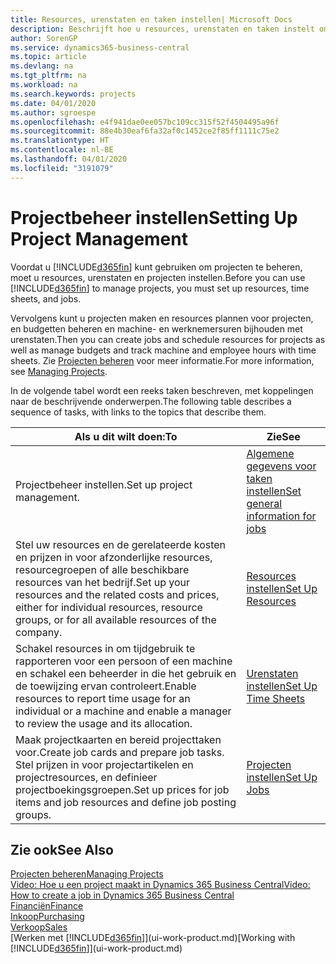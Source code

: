 ```yaml
---
title: Resources, urenstaten en taken instellen| Microsoft Docs
description: Beschrijft hoe u resources, urenstaten en taken instelt om projecten te beheren.
author: SorenGP
ms.service: dynamics365-business-central
ms.topic: article
ms.devlang: na
ms.tgt_pltfrm: na
ms.workload: na
ms.search.keywords: projects
ms.date: 04/01/2020
ms.author: sgroespe
ms.openlocfilehash: e4f941dae0ee057bc109cc315f52f4504495a96f
ms.sourcegitcommit: 88e4b30eaf6fa32af0c1452ce2f85ff1111c75e2
ms.translationtype: HT
ms.contentlocale: nl-BE
ms.lasthandoff: 04/01/2020
ms.locfileid: "3191079"
---
```

# <a name="setting-up-project-management"></a><span data-ttu-id="d7ef7-103">Projectbeheer instellen</span><span class="sxs-lookup"><span data-stu-id="d7ef7-103">Setting Up Project Management</span></span>
<span data-ttu-id="d7ef7-104">Voordat u [!INCLUDE[d365fin](includes/d365fin_md.md)] kunt gebruiken om projecten te beheren, moet u resources, urenstaten en projecten instellen.</span><span class="sxs-lookup"><span data-stu-id="d7ef7-104">Before you can use [!INCLUDE[d365fin](includes/d365fin_md.md)] to manage projects, you must set up resources, time sheets, and jobs.</span></span>

<span data-ttu-id="d7ef7-105">Vervolgens kunt u projecten maken en resources plannen voor projecten, en budgetten beheren en machine- en werknemersuren bijhouden met urenstaten.</span><span class="sxs-lookup"><span data-stu-id="d7ef7-105">Then you can create jobs and schedule resources for projects as well as manage budgets and track machine and employee hours with time sheets.</span></span> <span data-ttu-id="d7ef7-106">Zie [Projecten beheren](projects-manage-projects.md) voor meer informatie.</span><span class="sxs-lookup"><span data-stu-id="d7ef7-106">For more information, see [Managing Projects](projects-manage-projects.md).</span></span>  

<span data-ttu-id="d7ef7-107">In de volgende tabel wordt een reeks taken beschreven, met koppelingen naar de beschrijvende onderwerpen.</span><span class="sxs-lookup"><span data-stu-id="d7ef7-107">The following table describes a sequence of tasks, with links to the topics that describe them.</span></span>

| <span data-ttu-id="d7ef7-108">Als u dit wilt doen:</span><span class="sxs-lookup"><span data-stu-id="d7ef7-108">To</span></span> | <span data-ttu-id="d7ef7-109">Zie</span><span class="sxs-lookup"><span data-stu-id="d7ef7-109">See</span></span> |
| --- | --- |
| <span data-ttu-id="d7ef7-110">Projectbeheer instellen.</span><span class="sxs-lookup"><span data-stu-id="d7ef7-110">Set up project management.</span></span>|[<span data-ttu-id="d7ef7-111">Algemene gegevens voor taken instellen</span><span class="sxs-lookup"><span data-stu-id="d7ef7-111">Set general information for jobs</span></span>](projects-how-setup-jobs.md#to-set-general-information-for-jobs)|
| <span data-ttu-id="d7ef7-112">Stel uw resources en de gerelateerde kosten en prijzen in voor afzonderlijke resources, resourcegroepen of alle beschikbare resources van het bedrijf.</span><span class="sxs-lookup"><span data-stu-id="d7ef7-112">Set up your resources and the related costs and prices, either for individual resources, resource groups, or for all available resources of the company.</span></span> |[<span data-ttu-id="d7ef7-113">Resources instellen</span><span class="sxs-lookup"><span data-stu-id="d7ef7-113">Set Up Resources</span></span>](projects-how-setup-resources.md) |
| <span data-ttu-id="d7ef7-114">Schakel resources in om tijdgebruik te rapporteren voor een persoon of een machine en schakel een beheerder in die het gebruik en de toewijzing ervan controleert.</span><span class="sxs-lookup"><span data-stu-id="d7ef7-114">Enable resources to report time usage for an individual or a machine and enable a manager to review the usage and its allocation.</span></span> |[<span data-ttu-id="d7ef7-115">Urenstaten instellen</span><span class="sxs-lookup"><span data-stu-id="d7ef7-115">Set Up Time Sheets</span></span>](projects-how-setup-time-sheets.md) |
| <span data-ttu-id="d7ef7-116">Maak projectkaarten en bereid projecttaken voor.</span><span class="sxs-lookup"><span data-stu-id="d7ef7-116">Create job cards and prepare job tasks.</span></span> <span data-ttu-id="d7ef7-117">Stel prijzen in voor projectartikelen en projectresources, en definieer projectboekingsgroepen.</span><span class="sxs-lookup"><span data-stu-id="d7ef7-117">Set up prices for job items and job resources and define job posting groups.</span></span> |[<span data-ttu-id="d7ef7-118">Projecten instellen</span><span class="sxs-lookup"><span data-stu-id="d7ef7-118">Set Up Jobs</span></span>](projects-how-setup-jobs.md) |

## <a name="see-also"></a><span data-ttu-id="d7ef7-119">Zie ook</span><span class="sxs-lookup"><span data-stu-id="d7ef7-119">See Also</span></span>

[<span data-ttu-id="d7ef7-120">Projecten beheren</span><span class="sxs-lookup"><span data-stu-id="d7ef7-120">Managing Projects</span></span>](projects-manage-projects.md)  
[<span data-ttu-id="d7ef7-121">Video: Hoe u een project maakt in Dynamics 365 Business Central</span><span class="sxs-lookup"><span data-stu-id="d7ef7-121">Video: How to create a job in Dynamics 365 Business Central</span></span>](https://www.youtube.com/watch?v=VqaPWr7BWmw)  
[<span data-ttu-id="d7ef7-122">Financiën</span><span class="sxs-lookup"><span data-stu-id="d7ef7-122">Finance</span></span>](finance.md)  
[<span data-ttu-id="d7ef7-123">Inkoop</span><span class="sxs-lookup"><span data-stu-id="d7ef7-123">Purchasing</span></span>](purchasing-manage-purchasing.md)  
[<span data-ttu-id="d7ef7-124">Verkoop</span><span class="sxs-lookup"><span data-stu-id="d7ef7-124">Sales</span></span>](sales-manage-sales.md)  
<span data-ttu-id="d7ef7-125">[Werken met [!INCLUDE[d365fin](includes/d365fin_md.md)]](ui-work-product.md)</span><span class="sxs-lookup"><span data-stu-id="d7ef7-125">[Working with [!INCLUDE[d365fin](includes/d365fin_md.md)]](ui-work-product.md)</span></span>  
